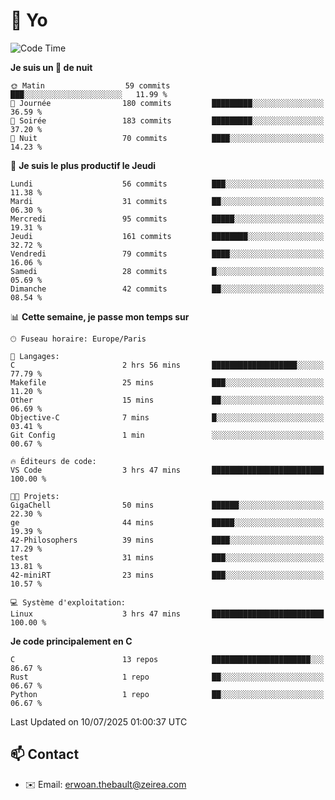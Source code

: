 # 👋 Yo

<!--START_SECTION:waka-->
![Code Time](http://img.shields.io/badge/Code%20Time-141%20hrs%2019%20mins-blue)

**Je suis un 🦉 de nuit** 

```text
🌞 Matin                  59 commits          ███░░░░░░░░░░░░░░░░░░░░░░   11.99 % 
🌆 Journée                180 commits         █████████░░░░░░░░░░░░░░░░   36.59 % 
🌃 Soirée                 183 commits         █████████░░░░░░░░░░░░░░░░   37.20 % 
🌙 Nuit                   70 commits          ████░░░░░░░░░░░░░░░░░░░░░   14.23 % 
```
📅 **Je suis le plus productif le Jeudi** 

```text
Lundi                    56 commits          ███░░░░░░░░░░░░░░░░░░░░░░   11.38 % 
Mardi                    31 commits          ██░░░░░░░░░░░░░░░░░░░░░░░   06.30 % 
Mercredi                 95 commits          █████░░░░░░░░░░░░░░░░░░░░   19.31 % 
Jeudi                    161 commits         ████████░░░░░░░░░░░░░░░░░   32.72 % 
Vendredi                 79 commits          ████░░░░░░░░░░░░░░░░░░░░░   16.06 % 
Samedi                   28 commits          █░░░░░░░░░░░░░░░░░░░░░░░░   05.69 % 
Dimanche                 42 commits          ██░░░░░░░░░░░░░░░░░░░░░░░   08.54 % 
```


📊 **Cette semaine, je passe mon temps sur** 

```text
🕑︎ Fuseau horaire: Europe/Paris

💬 Langages: 
C                        2 hrs 56 mins       ███████████████████░░░░░░   77.79 % 
Makefile                 25 mins             ███░░░░░░░░░░░░░░░░░░░░░░   11.20 % 
Other                    15 mins             ██░░░░░░░░░░░░░░░░░░░░░░░   06.69 % 
Objective-C              7 mins              █░░░░░░░░░░░░░░░░░░░░░░░░   03.41 % 
Git Config               1 min               ░░░░░░░░░░░░░░░░░░░░░░░░░   00.67 % 

🔥 Éditeurs de code: 
VS Code                  3 hrs 47 mins       █████████████████████████   100.00 % 

🐱‍💻 Projets: 
GigaChell                50 mins             ██████░░░░░░░░░░░░░░░░░░░   22.30 % 
ge                       44 mins             █████░░░░░░░░░░░░░░░░░░░░   19.39 % 
42-Philosophers          39 mins             ████░░░░░░░░░░░░░░░░░░░░░   17.29 % 
test                     31 mins             ███░░░░░░░░░░░░░░░░░░░░░░   13.81 % 
42-miniRT                23 mins             ███░░░░░░░░░░░░░░░░░░░░░░   10.57 % 

💻 Système d'exploitation: 
Linux                    3 hrs 47 mins       █████████████████████████   100.00 % 
```

**Je code principalement en C** 

```text
C                        13 repos            ██████████████████████░░░   86.67 % 
Rust                     1 repo              ██░░░░░░░░░░░░░░░░░░░░░░░   06.67 % 
Python                   1 repo              ██░░░░░░░░░░░░░░░░░░░░░░░   06.67 % 
```




 Last Updated on 10/07/2025 01:00:37 UTC
<!--END_SECTION:waka-->

## 📫 Contact

- ✉️ Email: erwoan.thebault@zeirea.com
